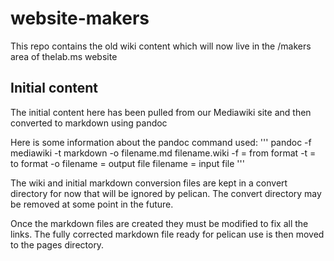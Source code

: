 # website-makers
This repo contains the old wiki content which will now live in the /makers area of thelab.ms website

## Initial content
The initial content here has been pulled from our Mediawiki site and then converted to markdown using pandoc

Here is some information about the pandoc command used:
'''
pandoc -f mediawiki -t markdown -o filename.md filename.wiki
-f = from format
-t = to format
-o filename = output file
filename = input file
'''

The wiki and initial markdown conversion files are kept in a convert directory for now that will be ignored by pelican.
The convert directory may be removed at some point in the future.

Once the markdown files are created they must be modified to fix all the links.
The fully corrected markdown file ready for pelican use is then moved to the pages directory.




